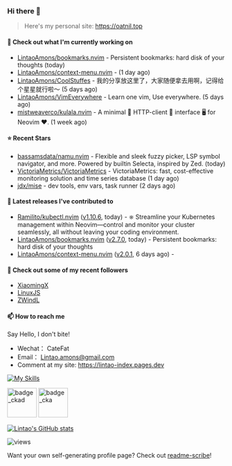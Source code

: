 ### Hi there 👋
> Here's my personal site: https://oatnil.top

#### 👷 Check out what I'm currently working on

- [LintaoAmons/bookmarks.nvim](https://github.com/LintaoAmons/bookmarks.nvim) - Persistent bookmarks: hard disk of your thoughts (today)
- [LintaoAmons/context-menu.nvim](https://github.com/LintaoAmons/context-menu.nvim) -  (1 day ago)
- [LintaoAmons/CoolStuffes](https://github.com/LintaoAmons/CoolStuffes) - 我的分享放这里了，大家随便拿去用啊，记得给个星星就行啦～ (5 days ago)
- [LintaoAmons/VimEverywhere](https://github.com/LintaoAmons/VimEverywhere) - Learn one vim, Use everywhere. (5 days ago)
- [mistweaverco/kulala.nvim](https://github.com/mistweaverco/kulala.nvim) - A minimal 🤏 HTTP-client 🐼 interface 🖥️ for Neovim ❤️. (1 week ago)

#### ⭐ Recent Stars

- [bassamsdata/namu.nvim](https://github.com/bassamsdata/namu.nvim) - Flexible and sleek fuzzy picker, LSP symbol navigator, and more. Powered by builtin Selecta, inspired by Zed. (today)
- [VictoriaMetrics/VictoriaMetrics](https://github.com/VictoriaMetrics/VictoriaMetrics) - VictoriaMetrics: fast, cost-effective monitoring solution and time series database (1 day ago)
- [jdx/mise](https://github.com/jdx/mise) - dev tools, env vars, task runner (2 days ago)

#### 🔭 Latest releases I've contributed to

- [Ramilito/kubectl.nvim](https://github.com/Ramilito/kubectl.nvim) ([v1.10.6](https://github.com/Ramilito/kubectl.nvim/releases/tag/v1.10.6), today) - ⎈ Streamline your Kubernetes management within Neovim—control and monitor your cluster seamlessly, all without leaving your coding environment.
- [LintaoAmons/bookmarks.nvim](https://github.com/LintaoAmons/bookmarks.nvim) ([v2.7.0](https://github.com/LintaoAmons/bookmarks.nvim/releases/tag/v2.7.0), today) - Persistent bookmarks: hard disk of your thoughts
- [LintaoAmons/context-menu.nvim](https://github.com/LintaoAmons/context-menu.nvim) ([v2.0.1](https://github.com/LintaoAmons/context-menu.nvim/releases/tag/v2.0.1), 6 days ago) - 

#### 👯 Check out some of my recent followers

- [XiaomingX](https://github.com/XiaomingX)
- [LinuxJS](https://github.com/LinuxJS)
- [ZWindL](https://github.com/ZWindL)

#### 📫 How to reach me
Say Hello, I don't bite!

- Wechat： CateFat
- Email： Lintao.amons@gmail.com
- Comment at my site: https://lintao-index.pages.dev

[![My Skills](https://skillicons.dev/icons?i=java,kotlin,spring,vim,kubernetes,docker,aws,bash,python,lua,go,js,ts,react,html,css,jenkins,postgres,mysql,mongodb)](https://skillicons.dev)

<img alt='badge_ckad' src="https://user-images.githubusercontent.com/24785373/206426236-a78f59dc-e6dc-4b92-a0c4-4cd7ab8e3649.png" width="auto" height="68" /> <img alt='badge_cka' src="https://user-images.githubusercontent.com/24785373/206426229-d2f6d627-1f39-4054-ad91-6d65c00054d6.png" width="auto" height="68" />

[![Lintao's GitHub stats](https://github-readme-stats.vercel.app/api?username=LintaoAmons)](https://github.com/LintaoAmons/github-readme-stats) 

<img src="https://komarev.com/ghpvc/?username=LintaoAmons" alt="views" />

Want your own self-generating profile page? Check out [readme-scribe](https://github.com/muesli/readme-scribe)!



